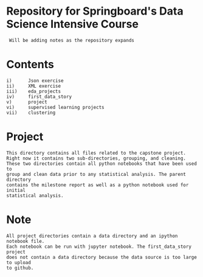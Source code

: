 # Repository for Springboard's Data Science Intensive Course
     Will be adding notes as the repository expands

# Contents
    i)      Json exercise
    ii)     XML exercise
    iii)    eda_projects
    iv)     first_data_story
    v)      project
    vi)     supervised learning projects
    vii)    clustering

# Project
    This directory contains all files related to the capstone project.
    Right now it contains two sub-directories, grouping, and cleaning. 
    These two directories contain all python notebooks that have been used to 
    group and clean data prior to any statistical analysis. The parent directory 
    contains the milestone report as well as a python notebook used for initial 
    statistical analysis.

# Note
    All project directories contain a data directory and an ipython notebook file. 
    Each notebook can be run with jupyter notebook. The first_data_story project 
    does not contain a data directory because the data source is too large to upload 
    to github.
